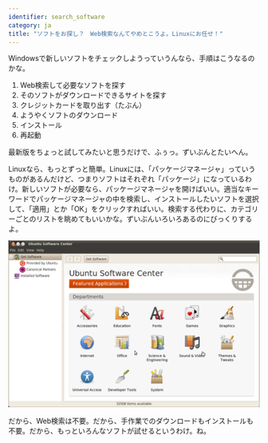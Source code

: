 ```yaml
---
identifier: search_software
category: ja
title: "ソフトをお探し？　Web検索なんてやめとこうよ。Linuxにお任せ！"
---
```


Windowsで新しいソフトをチェックしようっていうんなら、手順はこうなるのかな。

<ol>
<li>Web検索して必要なソフトを探す</li>
<li>そのソフトがダウンロードできるサイトを探す</li>
<li>クレジットカードを取り出す（たぶん）</li>
<li>ようやくソフトのダウンロード</li>
<li>インストール</li>
<li>再起動</li>
</ol>

最新版をちょっと試してみたいと思うだけで、ふぅっ。ずいぶんとたいへん。

Linuxなら、もっとずっと簡単。Linuxには、「パッケージマネージャ」っていうものがあるんだけど、つまりソフトはそれぞれ「パッケージ」になっているわけ。新しいソフトが必要なら、パッケージマネージャを開けばいい。適当なキーワードでパッケージマネージャの中を検索し、インストールしたいソフトを選択して、「適用」とか「OK」をクリックすればいい。検索する代わりに、カテゴリーごとのリストを眺めてもいいかな。ずいぶんいろいろあるのにびっくりするよ。

<img src="/img/synaptic.png" />

だから、Web検索は不要。だから、手作業でのダウンロードもインストールも不要。だから、もっといろんなソフトが試せるというわけ。ね。




